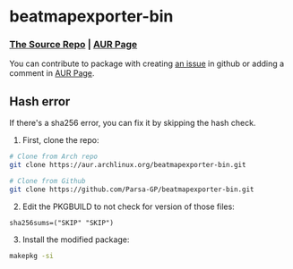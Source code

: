 # beatmapexporter-bin
### [The Source Repo](https://github.com/kabiiQ/BeatmapExporter/) | [AUR Page](https://aur.archlinux.org/packages/beatmapexporter-bin)
You can contribute to package with creating [an issue](https://github.com/Parsa-GP/beatmapexporter-bin/issues) in github or adding a comment in [AUR Page](https://aur.archlinux.org/packages/beatmapexporter-bin).
## Hash error
If there's a sha256 error, you can fix it by skipping the hash check.
1. First, clone the repo:
``` sh
# Clone from Arch repo
git clone https://aur.archlinux.org/beatmapexporter-bin.git

# Clone from Github
git clone https://github.com/Parsa-GP/beatmapexporter-bin.git
```
2. Edit the PKGBUILD to not check for version of those files:
``` PKGBUILD
sha256sums=("SKIP" "SKIP")
```
3. Install the modified package:
``` sh
makepkg -si
```
